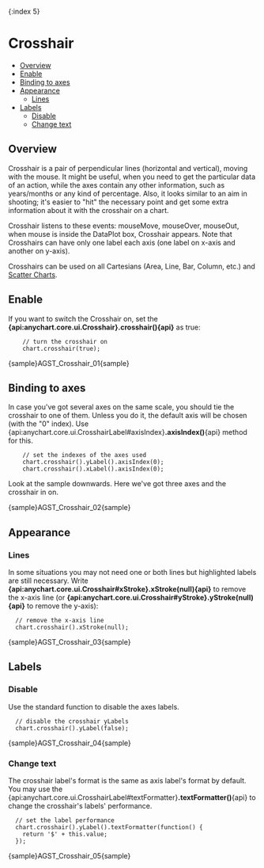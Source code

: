 {:index 5}
# Crosshair

* [Overview](#overview)
* [Enable](#enable)
* [Binding to axes](#binding_to_axes)
* [Appearance](#appearance)
   * [Lines](#lines)
* [Labels](#labels)
   * [Disable](#disable)
   * [Change text](#change_text)

## Overview

Crosshair is a pair of perpendicular lines (horizontal and vertical), moving with the mouse. It might be useful, when you need to get the particular data of an action, while the axes contain any other information, such as years/months or any kind of percentage. Also, it looks similar to an aim in shooting; it's easier to "hit" the necessary point and get some extra information about it with the crosshair on a chart.

Crosshair listens to these events: mouseMove, mouseOver, mouseOut, when mouse is inside the DataPlot box, Crosshair appears. Note that Crosshairs can have only one label each axis (one label on x-axis and another on y-axis).

Crosshairs can be used on all Cartesians (Area, Line, Bar, Column, etc.) and [Scatter Charts](../Basic_Charts_Types/Scatter_Chart).
 
## Enable           
 
If you want to switch the Crosshair on, set the **{api:anychart.core.ui.Crosshair}.crosshair(){api}** as true:
```
	// turn the crosshair on
	chart.crosshair(true);
```
{sample}AGST\_Crosshair\_01{sample}

## Binding to axes

In case you've got several axes on the same scale, you should tie the crosshair to one of them. Unless you do it, the default axis will be chosen (with the "0" index). Use {api:anychart.core.ui.CrosshairLabel#axisIndex}**.axisIndex()**{api} method for this.

```
	// set the indexes of the axes used
	chart.crosshair().yLabel().axisIndex(0);
	chart.crosshair().xLabel().axisIndex(0);
```
Look at the sample downwards. Here we've got three axes and the crosshair in on.

{sample}AGST\_Crosshair\_02{sample}

## Appearance

### Lines

In some situations you may not need one or both lines but highlighted labels are still necessary. Write **{api:anychart.core.ui.Crosshair#xStroke}.xStroke(null){api}** to remove the x-axis line (or **{api:anychart.core.ui.Crosshair#yStroke}.yStroke(null){api}** to remove the y-axis):

```
  // remove the x-axis line
  chart.crosshair().xStroke(null); 
```
{sample}AGST\_Crosshair\_03{sample}

## Labels

### Disable

Use the standard function to disable the axes labels.

```
  // disable the crosshair yLabels
  chart.crosshair().yLabel(false);
```
{sample}AGST\_Crosshair\_04{sample}

### Change text

The crosshair label's format is the same as axis label's format by default. You may use the {api:anychart.core.ui.CrosshairLabel#textFormatter}**.textFormatter()**{api} to change the crosshair's labels' performance. 

```
  // set the label performance
  chart.crosshair().yLabel().textFormatter(function() {
    return '$' + this.value;
  });
```
{sample}AGST\_Crosshair\_05{sample}
